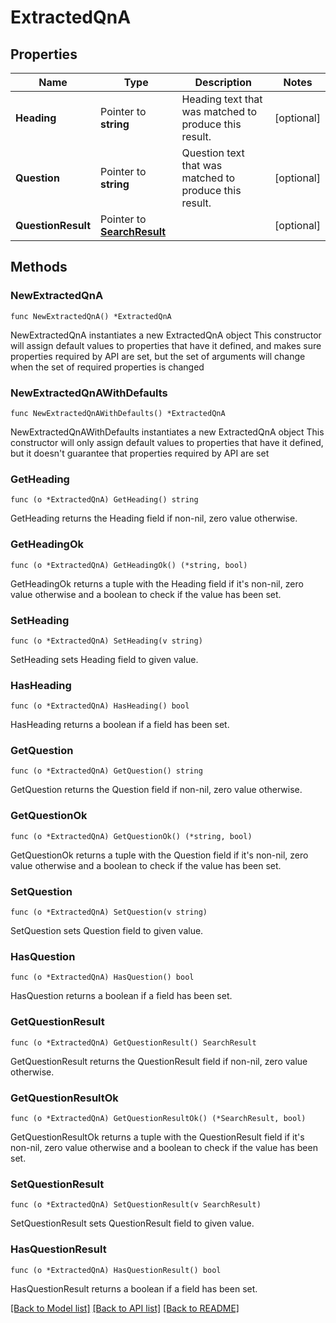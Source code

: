 # ExtractedQnA

## Properties

Name | Type | Description | Notes
------------ | ------------- | ------------- | -------------
**Heading** | Pointer to **string** | Heading text that was matched to produce this result. | [optional] 
**Question** | Pointer to **string** | Question text that was matched to produce this result. | [optional] 
**QuestionResult** | Pointer to [**SearchResult**](SearchResult.md) |  | [optional] 

## Methods

### NewExtractedQnA

`func NewExtractedQnA() *ExtractedQnA`

NewExtractedQnA instantiates a new ExtractedQnA object
This constructor will assign default values to properties that have it defined,
and makes sure properties required by API are set, but the set of arguments
will change when the set of required properties is changed

### NewExtractedQnAWithDefaults

`func NewExtractedQnAWithDefaults() *ExtractedQnA`

NewExtractedQnAWithDefaults instantiates a new ExtractedQnA object
This constructor will only assign default values to properties that have it defined,
but it doesn't guarantee that properties required by API are set

### GetHeading

`func (o *ExtractedQnA) GetHeading() string`

GetHeading returns the Heading field if non-nil, zero value otherwise.

### GetHeadingOk

`func (o *ExtractedQnA) GetHeadingOk() (*string, bool)`

GetHeadingOk returns a tuple with the Heading field if it's non-nil, zero value otherwise
and a boolean to check if the value has been set.

### SetHeading

`func (o *ExtractedQnA) SetHeading(v string)`

SetHeading sets Heading field to given value.

### HasHeading

`func (o *ExtractedQnA) HasHeading() bool`

HasHeading returns a boolean if a field has been set.

### GetQuestion

`func (o *ExtractedQnA) GetQuestion() string`

GetQuestion returns the Question field if non-nil, zero value otherwise.

### GetQuestionOk

`func (o *ExtractedQnA) GetQuestionOk() (*string, bool)`

GetQuestionOk returns a tuple with the Question field if it's non-nil, zero value otherwise
and a boolean to check if the value has been set.

### SetQuestion

`func (o *ExtractedQnA) SetQuestion(v string)`

SetQuestion sets Question field to given value.

### HasQuestion

`func (o *ExtractedQnA) HasQuestion() bool`

HasQuestion returns a boolean if a field has been set.

### GetQuestionResult

`func (o *ExtractedQnA) GetQuestionResult() SearchResult`

GetQuestionResult returns the QuestionResult field if non-nil, zero value otherwise.

### GetQuestionResultOk

`func (o *ExtractedQnA) GetQuestionResultOk() (*SearchResult, bool)`

GetQuestionResultOk returns a tuple with the QuestionResult field if it's non-nil, zero value otherwise
and a boolean to check if the value has been set.

### SetQuestionResult

`func (o *ExtractedQnA) SetQuestionResult(v SearchResult)`

SetQuestionResult sets QuestionResult field to given value.

### HasQuestionResult

`func (o *ExtractedQnA) HasQuestionResult() bool`

HasQuestionResult returns a boolean if a field has been set.


[[Back to Model list]](../README.md#documentation-for-models) [[Back to API list]](../README.md#documentation-for-api-endpoints) [[Back to README]](../README.md)



